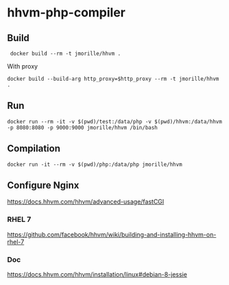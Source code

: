 hhvm-php-compiler
====================

## Build
```
 docker build --rm -t jmorille/hhvm .
```

With proxy
```
docker build --build-arg http_proxy=$http_proxy --rm -t jmorille/hhvm .
```

## Run
```
docker run --rm -it -v $(pwd)/test:/data/php -v $(pwd)/hhvm:/data/hhvm -p 8080:8080 -p 9000:9000 jmorille/hhvm /bin/bash
```


## Compilation
```
docker run -it --rm -v $(pwd)/php:/data/php jmorille/hhvm  
```
 
 
## Configure Nginx
https://docs.hhvm.com/hhvm/advanced-usage/fastCGI


### RHEL 7
https://github.com/facebook/hhvm/wiki/building-and-installing-hhvm-on-rhel-7


### Doc

https://docs.hhvm.com/hhvm/installation/linux#debian-8-jessie
